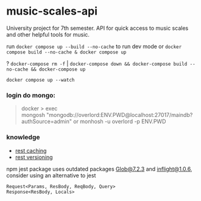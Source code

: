 # music-scales-api
University project for 7th semester. API for quick access to music scales and other helpful tools for music.

run `docker compose up --build --no-cache` to run dev mode or `docker compose build --no-cache & docker compose up`

? `docker-compose rm -f` | `docker-compose down && docker-compose build --no-cache && docker-compose up`

`docker compose up --watch`

### login do mongo:
> docker > exec \
> mongosh "mongodb://overlord:ENV.PWD@localhost:27017/maindb?authSource=admin"
> or
> monhosh -u overlord -p ENV.PWD

### knowledge
- [rest caching](https://restfulapi.net/caching/)
- [rest versioning](https://restfulapi.net/versioning/)


npm jest package uses outdated packages Glob@7.2.3 and inflight@1.0.6, consider using an alternative to jest


```
Request<Params, ResBody, ReqBody, Query>
Response<ResBody, Locals>
```